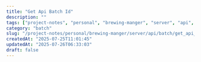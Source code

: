 ```yaml
---
title: "Get Api Batch Id"
description: ""
tags: ["project-notes", "personal", "brewing-manger", "server", "api", "batch"]
category: "batch"
slug: "/project-notes/personal/brewing-manger/server/api/batch/get_api_batch_id.md"
createdAt: "2025-07-25T11:01:45"
updatedAt: "2025-07-26T06:33:03"
draft: false
---
```


